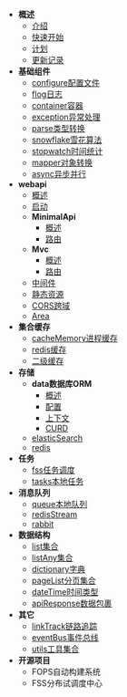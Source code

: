 * **概述**
    * [介绍](README.md "介绍")
    * [快速开始](overview/quickStart.md "快速开始")
    * [计划](overview/plan.md "计划")
    * [更新记录](overview/version.md "更新记录")
* **基础组件**
  * [configure配置文件](basic/configure.md "配置文件")
  * [flog日志](basic/flog.md "日志")
  * [container容器](basic/container.md "IOC容器")
  * [exception异常处理](basic/exception.md "异常处理")
  * [parse类型转换](basic/parse.md "类型转换")
  * [snowflake雪花算法](basic/snowflake.md "雪花算法")
  * [stopwatch时间统计](basic/stopwatch.md "时间统计")
  * [mapper对象转换](basic/mapper.md "对象转换")
  * [async异步并行](basic/async.md "异步并行")
* **webapi**
  * [概述](web/webapi/overview.md "概述")
  * [启动](web/webapi/statup.md "启动")
  * **MinimalApi**
    * [概述](web/webapi/minimalApi/overview.md "概述")
    * [路由](web/webapi/minimalApi/route.md "MinimalApi")
  * **Mvc**
    * [概述](web/webapi/mvc/overview.md "概述")
    * [路由](web/webapi/mvc/route.md "路由")
  * [中间件](web/webapi/middleware.md "中间件")
  * [静态资源](web/webapi/staticFile.md "静态资源")
  * [CORS跨域](web/webapi/cors.md "CORS跨域")
  * [Area](web/webapi/area.md "Area")
* **集合缓存**
  * [cacheMemory进程缓存](cache/cacheMemory.md "进程缓存")
  * [redis缓存](cache/redis.md "Redis缓存")
  * [二级缓存](cache/level2Cache.md "二级缓存")
* **存储**
  * **data数据库ORM**
    * [概述](store/data/overview.md "概述")
    * [配置](store/data/config.md "配置")
    * [上下文](store/data/context.md "上下文")
    * [CURD](store/data/curd.md "插入记录")
  * [elasticSearch](store/elasticSearch.md "elasticSearch")
  * [redis](store/redis.md "redis")
* **任务**
  * [fss任务调度](task/fss.md "任务调度")
  * [tasks本地任务](task/tasks.md "本地任务")
* **消息队列**
  * [queue本地队列](mq/queue.md "本地队列")
  * [redisStream](mq/redisStream.md "redisStream")
  * [rabbit](mq/rabbit.md "rabbit")
* **数据结构**
  * [list集合](dataStructure/list.md "list集合")
  * [listAny集合](dataStructure/listAny.md "listAny集合")
  * [dictionary字典](dataStructure/dictionary.md "字典")
  * [pageList分页集合](dataStructure/pageList.md "pageList分页集合")
  * [dateTime时间类型](dataStructure/dateTime.md "时间类型")
  * [apiResponse数据包裹](dataStructure/apiResponse.md "Api类型")
* **其它**
  * [linkTrack链路追踪](other/linkTrack.md "链路追踪")
  * [eventBus事件总线](other/eventBus.md "事件总线")
  * [utils工具集合](other/utils.md "工具集合")
* **开源项目**
  * FOPS自动构建系统
  * FSS分布试调度中心